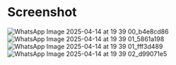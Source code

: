 # Screenshot
![WhatsApp Image 2025-04-14 at 19 39 00_b4e8cd86](https://github.com/user-attachments/assets/d849ff6a-e276-49e4-9d1b-c8ffddd37f11)
![WhatsApp Image 2025-04-14 at 19 39 01_5861a198](https://github.com/user-attachments/assets/188f9c1c-69cb-43ac-9a93-8bd8f93b7226)
![WhatsApp Image 2025-04-14 at 19 39 01_fff3d489](https://github.com/user-attachments/assets/b15ac954-f296-4ddd-a37e-2435a6a609aa)
![WhatsApp Image 2025-04-14 at 19 39 02_d99071e5](https://github.com/user-attachments/assets/5b99dff0-70a0-44a9-83bd-3d187a990525)
